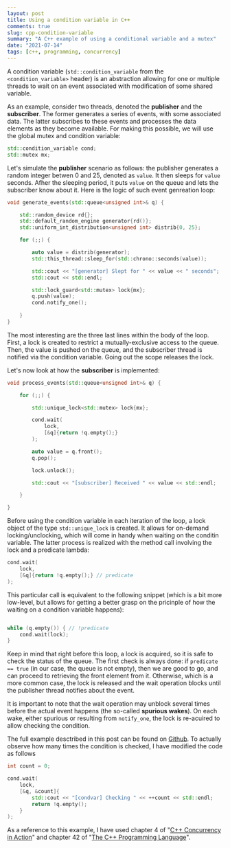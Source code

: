 ```yaml
---
layout: post
title: Using a condition variable in C++
comments: true
slug: cpp-condition-variable
summary: "A C++ example of using a conditional variable and a mutex"
date: "2021-07-14"
tags: [c++, programming, concurrency]
---
```


A condition variable (`std::condition_variable` from the `<condition_variable>` header) is an abstraction allowing for one or multiple threads to wait on an event associated with modification of some shared variable.

As an example, consider two threads, denoted the **publisher** and the **subscriber**. The former generates a series of events, with some associated data. The latter subscribes to these events and processes the data elements as they become available. For making this possible, we will use the global mutex and condition variable:

```c++
std::condition_variable cond;
std::mutex mx;
```

Let's simulate the **publisher** scenario as follows: the publisher generates a random integer betwen 0 and 25, denoted as `value`. It then sleeps for `value` seconds. Afher the sleeping period, it puts `value` on the queue and lets the subscriber know about it. Here is the logic of such event genreation loop:

```c++
void generate_events(std::queue<unsigned int>& q) {

    std::random_device rd{};
    std::default_random_engine generator{rd()};
    std::uniform_int_distribution<unsigned int> distrib{0, 25};

    for (;;) {

        auto value = distrib(generator);
        std::this_thread::sleep_for(std::chrono::seconds(value));

        std::cout << "[generator] Slept for " << value << " seconds";
        std::cout << std::endl;

        std::lock_guard<std::mutex> lock{mx};
        q.push(value);
        cond.notify_one();
        
    }
}
```

The most interesting are the three last lines within the body of the loop. First, a lock is created to restrict a mutually-exclusive access to the queue. Then, the value is pushed on the queue, and the subscriber thread is notified via the condition variable. Going out the scope releases the lock.

Let's now look at how the **subscriber** is implemented:

```c++
void process_events(std::queue<unsigned int>& q) {

    for (;;) {

        std::unique_lock<std::mutex> lock{mx};

        cond.wait(
            lock,
            [&q]{return !q.empty();}
        );

        auto value = q.front();
        q.pop();

        lock.unlock();

        std::cout << "[subscriber] Received " << value << std::endl;

    }

}
```

Before using the condition variable in each iteration of the loop, a lock object of the type `std::unique_lock` is created. It allows for on-demand locking/unclocking, which will come in handy when waiting on the conditin variable. The latter process is realized with the method call involving the lock and a predicate lambda:

```c++
cond.wait(
    lock,
    [&q]{return !q.empty();} // predicate
);
```

This particular call is equivalent to the following snippet (which is a bit more low-level, but allows for getting a better grasp on the pricinple of how the waiting on a condition variable happens):

```c++

while (q.empty()) { // !predicate
    cond.wait(lock);
}
```

Keep in mind that right before this loop, a lock is acquired, so it is safe to check the status of the queue. The first check is always done: if `predicate == true` (in our case, the queue is not empty), then we are good to go, and can proceed to retrieving the front element from it. Otherwise, which is a more common case, the lock is released and the wait operation blocks until the publisher thread notifies about the event. 

It is important to note that the wait operation may unblock several times before the actual event happens (the so-called **spurious wakes**). On each wake, either spurious or resulting from `notify_one`, the lock is re-acuired to allow checking the condition. 

The full example desctribed in this post can be found on [Github](https://github.com/semeniuta/demo_cpp/blob/master/src/demo_condvar.cpp). To actually observe how many times the condition is checked, I have modified the code as follows

```c++
int count = 0;

cond.wait(
    lock,
    [&q, &count]{
        std::cout << "[condvar] Checking " << ++count << std::endl; 
        return !q.empty();
    }
);
```

As a reference to this example, I have used chapter 4 of "[C++ Concurrency in Action](https://www.manning.com/books/c-plus-plus-concurrency-in-action-second-edition)" and chapter 42 of "[The C++ Programming Language](https://www.stroustrup.com/4th.html)".